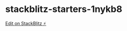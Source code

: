 # stackblitz-starters-1nykb8

[Edit on StackBlitz ⚡️](https://stackblitz.com/edit/stackblitz-starters-1nykb8)